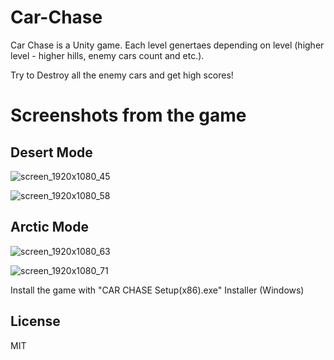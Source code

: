 # Car-Chase
Car Chase is a Unity game. Each level genertaes depending on level (higher level - higher hills, enemy cars count and etc.).

Try to Destroy all the enemy cars and get high scores!

# Screenshots from the game

## Desert Mode

![screen_1920x1080_45](https://user-images.githubusercontent.com/59918929/144734008-805f938d-e571-494d-9a0a-d6341072922f.jpg)

![screen_1920x1080_58](https://user-images.githubusercontent.com/59918929/144733999-89e6a280-8437-4b55-ad14-b869919e9f9e.jpg)

## Arctic Mode

![screen_1920x1080_63](https://user-images.githubusercontent.com/59918929/144734022-53d982eb-fb97-4ada-b105-c3fc1ca98c77.jpg)

![screen_1920x1080_71](https://user-images.githubusercontent.com/59918929/144734025-d08860f4-d059-4c9f-9eb8-810079d64552.jpg)

Install the game with "CAR CHASE Setup(x86).exe" Installer (Windows)

## License

MIT
